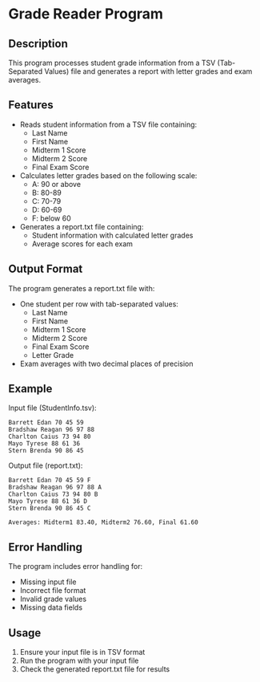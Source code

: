 # Grade Reader Program

## Description
This program processes student grade information from a TSV (Tab-Separated Values) file and generates a report with letter grades and exam averages.

## Features
- Reads student information from a TSV file containing:
    - Last Name
    - First Name
    - Midterm 1 Score
    - Midterm 2 Score
    - Final Exam Score
- Calculates letter grades based on the following scale:
    - A: 90 or above
    - B: 80-89
    - C: 70-79
    - D: 60-69
    - F: below 60
- Generates a report.txt file containing:
    - Student information with calculated letter grades
    - Average scores for each exam

## Output Format
The program generates a report.txt file with:
- One student per row with tab-separated values:
    - Last Name
    - First Name
    - Midterm 1 Score
    - Midterm 2 Score
    - Final Exam Score
    - Letter Grade
- Exam averages with two decimal places of precision

## Example
Input file (StudentInfo.tsv):

```
Barrett Edan 70 45 59
Bradshaw Reagan 96 97 88
Charlton Caius 73 94 80
Mayo Tyrese 88 61 36
Stern Brenda 90 86 45
```

Output file (report.txt):

```
Barrett Edan 70 45 59 F
Bradshaw Reagan 96 97 88 A
Charlton Caius 73 94 80 B
Mayo Tyrese 88 61 36 D
Stern Brenda 90 86 45 C

Averages: Midterm1 83.40, Midterm2 76.60, Final 61.60
```
## Error Handling
The program includes error handling for:
- Missing input file
- Incorrect file format
- Invalid grade values
- Missing data fields

## Usage
1. Ensure your input file is in TSV format
2. Run the program with your input file
3. Check the generated report.txt file for results

